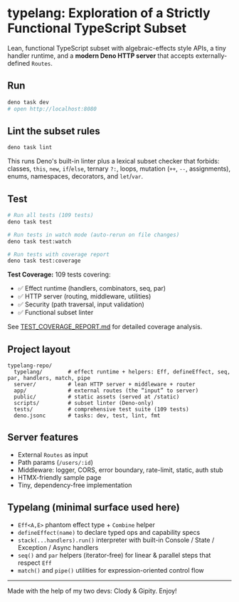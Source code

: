 # **typelang**: Exploration of a Strictly Functional TypeScript Subset

Lean, functional TypeScript subset with algebraic-effects style APIs, a tiny handler runtime, and a
**modern Deno HTTP server** that accepts externally-defined `Routes`.

## Run

```bash
deno task dev
# open http://localhost:8080
```

## Lint the subset rules

```bash
deno task lint
```

This runs Deno's built-in linter plus a lexical subset checker that forbids: classes, `this`, `new`,
`if`/`else`, ternary `?:`, loops, mutation (`++`, `--`, assignments), enums, namespaces, decorators,
and `let`/`var`.

## Test

```bash
# Run all tests (109 tests)
deno task test

# Run tests in watch mode (auto-rerun on file changes)
deno task test:watch

# Run tests with coverage report
deno task test:coverage
```

**Test Coverage:** 109 tests covering:

- ✅ Effect runtime (handlers, combinators, seq, par)
- ✅ HTTP server (routing, middleware, utilities)
- ✅ Security (path traversal, input validation)
- ✅ Functional subset linter

See [TEST_COVERAGE_REPORT.md](./TEST_COVERAGE_REPORT.md) for detailed coverage analysis.

## Project layout

```
typelang-repo/
  typelang/        # effect runtime + helpers: Eff, defineEffect, seq, par, handlers, match, pipe
  server/          # lean HTTP server + middleware + router
  app/             # external routes (the “input” to server)
  public/          # static assets (served at /static)
  scripts/         # subset linter (Deno-only)
  tests/           # comprehensive test suite (109 tests)
  deno.jsonc       # tasks: dev, test, lint, fmt
```

## Server features

- External `Routes` as input
- Path params (`/users/:id`)
- Middleware: logger, CORS, error boundary, rate-limit, static, auth stub
- HTMX-friendly sample page
- Tiny, dependency-free implementation

## Typelang (minimal surface used here)

- `Eff<A,E>` phantom effect type + `Combine` helper
- `defineEffect(name)` to declare typed ops and capability specs
- `stack(...handlers).run()` interpreter with built-in Console / State / Exception / Async handlers
- `seq()` and `par` helpers (iterator-free) for linear & parallel steps that respect `Eff`
- `match()` and `pipe()` utilities for expression-oriented control flow

---

Made with the help of my two devs: Clody & Gipity. Enjoy!
